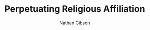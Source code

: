 ---
layout: post
title: "8. Perpetuating Religious Affiliation"
author: "Nathan Gibson"
tags: [8]
image: ripples.jpg
level: overview
zotero-tag: 8-Perpetuating-Religious-Affiliation
pad-slug: 8
zotero-readings: [pollackIntegrationUndReligion2016a]
objective: "Name some ways religious affiliation is maintained and continued across multiple generations and cultures."
---